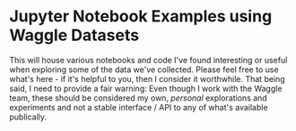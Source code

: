 # Jupyter Notebook Examples using Waggle Datasets

This will house various notebooks and code I've found interesting or useful when exploring some of the data we've collected. Please feel free to use what's here - if it's helpful to you, then I consider it worthwhile. That being said, I need to provide a fair warning: Even though I work with the Waggle team, these should be considered my own, _personal_ explorations and experiments and not a stable interface / API to any of what's available publically.
